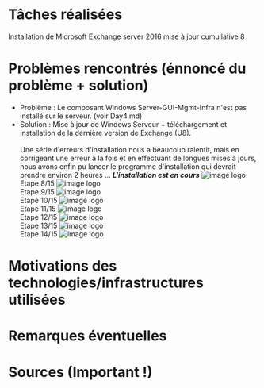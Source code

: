 # Tâches réalisées
Installation de Microsoft Exchange server 2016 mise à jour cumullative 8 
# Problèmes rencontrés (énnoncé du problème + solution)

* Problème : Le composant Windows Server-GUI-Mgmt-Infra n'est pas installé sur le serveur. (voir Day4.md)
* Solution : Mise à jour de Windows Serveur + téléchargement et installation de la dernière version de Exchange (U8).<br><br>
Une série d'erreurs d'installation nous a beaucoup ralentit, mais en corrigeant une erreur à la fois et en effectuant de longues mises à jours, nous avons enfin pu lancer le programme d'installation qui devrait prendre environ 2 heures ...
***L'installation est en cours*** ![image logo](https://i.imgur.com/z6oYKiE.png "installation")
Etape 8/15
![image logo](https://i.imgur.com/SNkY8mV.png "installation")<br>
Etape 9/15
![image logo](https://i.imgur.com/03bM7N7.png "installation")<br>
Etape 10/15
![image logo](https://i.imgur.com/xswWivw.png "installation")<br>
Etape 11/15
![image logo](https://i.imgur.com/j2P2UQv.png "installation")<br>
Etape 12/15
![image logo](https://i.imgur.com/ObcUoN6.png "installation")<br>
Etape 13/15
![image logo](https://i.imgur.com/zR6SRKU.png "installation")<br>
Etape 14/15
![image logo](https://i.imgur.com/CTC9zWe.png "installation")<br>

# Motivations des technologies/infrastructures utilisées

# Remarques éventuelles

# Sources (Important !)
